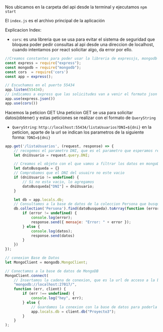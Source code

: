 Nos ubicamos en la carpeta del api desde la terminal y ejecutamos `npm start`

El `index.js` es el archivo principal de la aplicación

Explicacion Index:

- `cors`: es una libreria que se usa para evitar el sistema de seguridad que bloquea poder pedir consultas al api desde una direccion de localhost, cuando intentamos por react solicitar algo, da error por ello.
```javascript
//Creamos constantes para poder usar la libreria de expressjs, mongodb y cors
const express = require("express");
const mongodb = require("mongodb");
const cors  = require('cors')
const app = express();

// Escuchamos en el puerto 55434
app.listen(55434);
// indicamos a express que las solicitudes van a venir el formato json
app.use(express.json())
app.use(cors())
```


Hacemos la peticion GET
Una peticion GET se usa para solicitar datos(obtener) y estas peticiones se realizar con el formato de `QueryString`
- `QueryString`: `http://localhost:55434/listaUsuarios?DNI=${dni}` en la peticion, aparte de la url se indican los parametros de la siguiente forma: `?DNI=${dni}`

```javascript
app.get('/listaUsuarios', (request, response) => {
    // recogemos el parametro DNI, que es el parametro que esperamos recibir
    let dniUsuario = request.query.DNI;

    // Creamos el objeto con el que vamos a filtrar los datos en mongoDB
    let datoBusqueda = {}
    // Comprobamos que el DNI del usuairo no este vacio
    if (dniUsuario != undefined) {
        // Si no esta vacio, lo agregamos
        datoBusqueda["DNI"] = dniUsuario;
    }

    let db = app.locals.db;
    // Consultamos a la base de datos de la coleccion Persona que busque el dni
    db.collection('Persona').find(datoBusqueda).toArray(function (error, datos) {
        if (error != undefined) {
            console.log(error);
            response.send({ mensaje: "Error: " + error });
        } else {
            console.log(datos);
            response.send(datos)
        }
    })
});
```

```javascript
// conexion Base de Datos
let MongoClient = mongodb.MongoClient;

// Conectamos a la base de datos de MongoDB
MongoClient.connect(
    // Insertamos la cadena de conexion, que es la url de acceso a la base de datos
    "mongodb://localhost:27017/",
    function (err, client) {
        if (err !== undefined) {
            console.log("hey", err);
        } else {
            // Guardamos la conexion con la base de datos para poderla usar en el resto del codigo
            app.locals.db = client.db("Proyecto3");
        }
    }
);
```

```javascript

```

```javascript

```

```javascript

```

```javascript

```